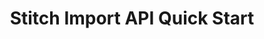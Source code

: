 ---
# -------------------------- #
#          PAGE INFO         #
# -------------------------- #

title: Stitch Import API Quick Start
doc-type: "tutorial"

product-type: "import-api"
content-type: "guide"
content-id: "stitch-import-api-quick-start"
layout: tutorial

permalink: /developers/import-api/guides/quick-start
icon: file
order: 1

summary: "Stitch's Import API allows you to push arbitrary data from a source to your Stitch account. Generate your API credentials and push your first batch of data with this guide."

## This is used only on the /import-api/guides page.
display-title: "Import API Quick Start"
description: "Generate your Import API credentials and push your first batch of data."


# -------------------------- #
#   RELATED SIDEBAR LINKS    #
# -------------------------- #

related:
  - title: "Stitch Import API Access Tokens"
    link: "{{ link.import-api.guides.access-tokens | prepend: site.baseurl }}"

  - title: "Structuring Data for the Import API"
    link: "{{ link.import-api.guides.structure-data | prepend: site.baseurl }}"

  - title: "Import API reference"
    link: "{{ link.import-api.api | prepend: site.baseurl }}"



# -------------------------- #
#     GUIDE REQUIREMENTS     #
# -------------------------- #

requirements:
  - item: |
      **An active Stitch account.** To create an account, [sign up for a free one here]({{ site.home }}){:target="new"}.


# -------------------------- #
#         GUIDE INTRO        #
# -------------------------- #

intro: |
  {% include misc/data-files.html %}

  {{ page.summary }}


# -------------------------- #
#        GUIDE CONTENT       #
# -------------------------- #

steps:
  - title: "Obtain your API credentials"
    anchor: "obtain-api-credentials"
    content: |
      The Import API uses your Stitch client ID and an API access token to authenticate requests. In this step, you'll retrieve your client ID, create an Import API integration in your Stitch account, and generate an API access token.

    substeps:
      - title: "Retrieve your Stitch client ID"
        anchor: "retrieve-stitch-client-id"
        content: |
          Your Stitch client ID is the unique ID associated with your Stitch account. Your client ID must be provided for every record contained in a request body.

          {{ site.data.import-api.general.attributes.client-id | remove: "The Stitch client ID associated with your Stitch account." }}

      - title: "Generate an Import API access token"
        anchor: "generate-import-api-access-token"
        content: |
          Next, you'll generate an Import API access token. We're using the Stitch app to generate the access token, but you can also use the [Connect API if your Stitch account has access]({{ link.connect.guides.create-import-api-source | prepend: site.baseurl }}).

          {% include developers/import-api/obtaining-credentials.html type="generate-new-access-token" %}

  - title: "Check the status of the Import API"
    anchor: "check-import-api-status"
    content: |
      Next, check the status of the Import API. This will ensure that the test request you send in the next step, which will validate your credentials and some sample data, will not fail due to an API outage.

      **Note**: Using the [Import API status]({{ link.import-api.api | prepend: site.baseurl | append: site.data.import-api.core-objects.api-status.anchor }}) endpoint doesn't require authentication.

      ```json
      {{ site.data.import-api.code-examples.requests.get-status | flatify | strip }}
      ```

      When the Import API is operating correctly, it will return a `200 OK` status and an [API status]({{ link.import-api.api | prepend: site.baseurl | append: site.data.import-api.core-objects.api-status.object-anchor }}) object:

      ```json
      {{ site.data.import-api.code-examples.responses.get-status | flatify | strip }}
      ```

      If the Import API returns a `5xx` response, check the [Stitch Status page]({{ site.status }}){:target="new"} for reported outages and try again later.

  - title: "Make a test API request"
    anchor: "send-test-api-request"
    content: |
      In this step, you'll send a test request to the Import API using the [Validate request]({{ link.import-api.api | prepend: site.baseurl | append: site.data.import-api.core-objects.validate.anchor }}) endpoint.

      The Validate request endpoint allows you to validate your API access token and the data you want to send without it being persisted to Stitch. This is useful for testing during development.

      In the example below, the request is sending a single record for a table named `customers`:

      ```json
      {{ site.data.import-api.code-examples.requests.validate-request | flatify | strip }}
      ```

      If your API credentials and the data in the request are both valid, the Import API will return a `200 OK` status and a [Batch Status]({{ link.import-api.api | prepend: site.baseurl | append: site.data.import-api.data-structures.batch-status.section }}) object with a `Batch is valid!` message:

      ```json
      {{ site.data.import-api.code-examples.responses.validate-request | flatify | strip }}
      ```

      If an error is returned, refer to the [errors for the Validate request endpoint]({{ link.import-api.api | prepend: site.baseurl | append: site.data.import-api.core-objects.validate.anchor | append: "--returns" }}) to identify and resolve the issue.

  - title: "Push data to Stitch"
    anchor: "push-data-to-stitch"
    content: |
      Once your test request is successful, you're ready to send data to Stitch.

      To push data to the Import API, use the [Push data]() endpoint. This endpoint is identical to the Validate request endpoint, but requests will be persisted to Stitch. Once the request is processed, data will be loaded into the destination connected to the account.

      In the example below, the request will send a single record for the `customers` table to the Import API:

      ```json
      {{ site.data.import-api.code-examples.requests.push-data | flatify }}
      ```

      If successful, the Import API will return a `201 Created` or `202 Accepted` status and a [Batch Status]({{ link.import-api.api | prepend: site.baseurl | append: site.data.import-api.data-structures.batch-status.section }}) object:

      ```json
      /* 201 Created */
      {{ site.data.import-api.code-examples.responses.push-data.batch-created }}

      /* 202 Accepted */
      {{ site.data.import-api.code-examples.responses.push-data.batch-accepted }}
      ```

  - title: "Verify the data in the destination"
    anchor: "verify-data-destination"
    content: |
      After you've pushed a batch of data to the Import API, Stitch will queue it for processing.

      Stitch's replication process consists of three distinct steps: Extraction, preparation, and loading. Each step occurs independently and takes a bit of time to complete, which means you won't immediately see data in your destination after it's been pushed to the Import API. Refer to the [Monitoring replication progress]({{ link.replication.rep-progress | prepend: site.baseurl }}) documentation for more info.

      When Stitch loads the data into the destination, it will be in the schema or dataset associated with the [Import API integration you created in Stitch](#generate-import-api-access-token). The integration's schema name is located on the **{{ app.page-names.int-details }}** page in Stitch, under the integration's display name:

      ![Highlighted integration schema name field in Stitch]({{ site.baseurl }}/images/integrations/locate-integration-schema-name.png)

      In this example, Stitch would create a table named `customers` with a single record in a schema named `import_api`:

      <table class="attribute-list">
      <tr>
      <td><strong>id</strong></td>
      <td><strong>name</strong></td>
      <td><strong>age</strong></td>
      <td><strong>has_magic</strong></td>
      </tr>
      <tr>
      <td>1</td>
      <td>Finn</td>
      <td>15</td>
      <td>false</td>
      </tr>
      </table>

      **Note**: How data is structured in your destination depends on how attributes are typed in API requests **and** the type of destination Stitch loads data into. Refer to the [Structuring data for the Import API guide]({{ link.import-api.guides.structure-data | prepend: site.baseurl }}) for more info.

      ---

next-steps: |
  Congratulations on pushing your first batch of data! Check out the other [Import API guides]({{ link.import-api.category | prepend: site.baseurl }}) to get started building your own project.
---